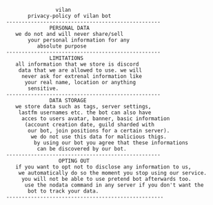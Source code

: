                      vilan
            privacy-policy of vilan bot
     --------------------------------------------------
                   PERSONAL DATA
        we do not and will never share/sell 
            your personal information for any 
               absolute purpose
     --------------------------------------------------
                   LIMITATIONS
        all information that we store is discord
         data that we are allowed to use. we will 
          never ask for extrenal information like
           your real name, location or anything
            sensitive.
     --------------------------------------------------
                   DATA STORAGE
        we store data such as tags, server settings,
         lastfm usernames etc. the bot can also have 
          acces to users avatar, banner, basic information
           (account creation date, guild sharded with 
            our bot, join positions for a certain server).
             we do not use this data for malicious thigs. 
              by using our bot you agree that these informations 
               can be discovered by our bot.
     --------------------------------------------------
                      OPTING OUT
        if you want to opt not to disclose any information to us, 
         we automatically do so the moment you stop using our service. 
          you will not be able to use pretend bot afterwards too. 
           use the nodata command in any server if you don't want the 
            bot to track your data.
     ---------------------------------------------------

